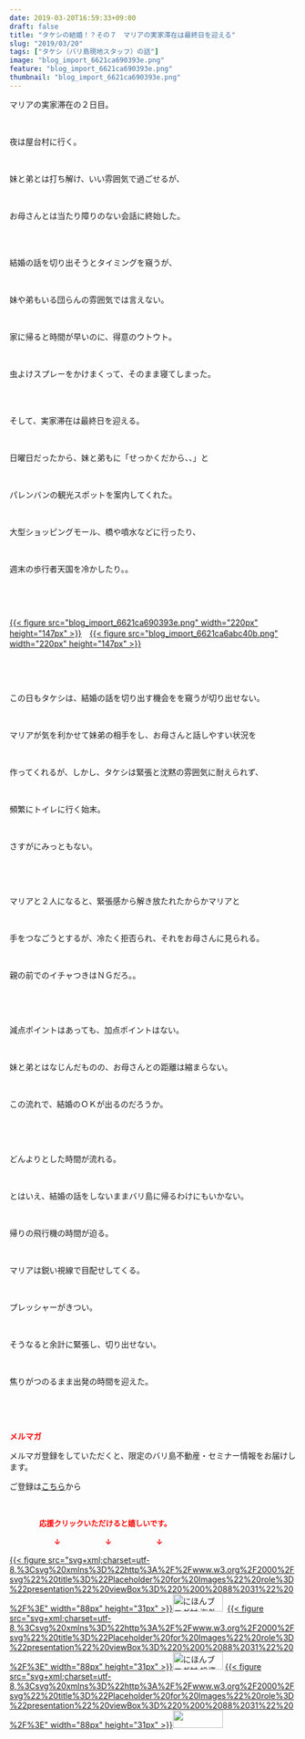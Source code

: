 ```yaml
---
date: 2019-03-20T16:59:33+09:00
draft: false
title: "タケシの結婚！？その７　マリアの実家滞在は最終日を迎える"
slug: "2019/03/20"
tags: ["タケシ（バリ島現地スタッフ）の話"]
image: "blog_import_6621ca690393e.png"
feature: "blog_import_6621ca690393e.png"
thumbnail: "blog_import_6621ca690393e.png"
---
```

<p>マリアの実家滞在の２日目。</p><p> </p><p>夜は屋台村に行く。</p><p> </p><p>妹と弟とは打ち解け、いい雰囲気で過ごせるが、</p><p> </p><p>お母さんとは当たり障りのない会話に終始した。</p><p> </p><p><br/>結婚の話を切り出そうとタイミングを窺うが、</p><p> </p><p>妹や弟もいる団らんの雰囲気では言えない。</p><p> </p><p>家に帰ると時間が早いのに、得意のウトウト。</p><p> </p><p>虫よけスプレーをかけまくって、そのまま寝てしまった。</p><p> </p><p><br/>そして、実家滞在は最終日を迎える。</p><p> </p><p>日曜日だったから、妹と弟もに「せっかくだから、、」と</p><p> </p><p>パレンバンの観光スポットを案内してくれた。</p><p> </p><p>大型ショッピングモール、橋や噴水などに行ったり、</p><p> </p><p>週末の歩行者天国を冷かしたり。。</p><p> </p><p> </p><p><a href="blog_import_6621ca690393e.png">{{< figure src="blog_import_6621ca690393e.png" width="220px" height="147px" >}}</a>　<a href="blog_import_6621ca6abc40b.png">{{< figure src="blog_import_6621ca6abc40b.png" width="220px" height="147px" >}}</a></p><p> </p><p> </p><p>この日もタケシは、結婚の話を切り出す機会をを窺うが切り出せない。</p><p> </p><p>マリアが気を利かせて妹弟の相手をし、お母さんと話しやすい状況を</p><p> </p><p>作ってくれるが、しかし、タケシは緊張と沈黙の雰囲気に耐えられず、</p><p> </p><p>頻繁にトイレに行く始末。</p><p> </p><p>さすがにみっともない。</p><p> </p><p> </p><p>マリアと２人になると、緊張感から解き放たれたからかマリアと</p><p> </p><p>手をつなごうとするが、冷たく拒否られ、それをお母さんに見られる。</p><p> </p><p>親の前でのイチャつきはＮＧだろ。。</p><p> </p><p> </p><p>減点ポイントはあっても、加点ポイントはない。</p><p> </p><p>妹と弟とはなじんだものの、お母さんとの距離は縮まらない。</p><p> </p><p>この流れで、結婚のＯＫが出るのだろうか。</p><p> </p><p> </p><p>どんよりとした時間が流れる。</p><p> </p><p>とはいえ、結婚の話をしないままバリ島に帰るわけにもいかない。</p><p> </p><p>帰りの飛行機の時間が迫る。</p><p> </p><p>マリアは鋭い視線で目配せしてくる。</p><p> </p><p>プレッシャーがきつい。</p><p> </p><p>そうなると余計に緊張し、切り出せない。</p><p> </p><p>焦りがつのるまま出発の時間を迎えた。</p><p> </p><p> </p><p><span style="font-weight: bold;"><span style="color: rgb(255, 0, 0);">メルマガ</span></span></p><p>メルマガ登録をしていただくと、限定のバリ島不動産・セミナー情報をお届けします。</p><p>ご登録は<a href="f9eeVI" target="_blank">こちら</a>から</p><p style="text-align: center;"> </p><p><font color="#ff0000" size="2"><strong>　　　　応援クリックいただけると嬉しいです。</strong></font></p><p><font color="#ff0000" size="2"><strong>　　　　　　↓　　　　　　↓　　　　　　↓</strong></font></p><p><a href="ranking.html?p_cid=01260127" id="&amp;blogmura_banner">{{< figure src="svg+xml;charset=utf-8,%3Csvg%20xmlns%3D%22http%3A%2F%2Fwww.w3.org%2F2000%2Fsvg%22%20title%3D%22Placeholder%20for%20Images%22%20role%3D%22presentation%22%20viewBox%3D%220%200%2088%2031%22%20%2F%3E" width="88px" height="31px" >}}<noscript><img alt="にほんブログ村 海外生活ブログ バリ島情報へ" border="0" height="31" src="//overseas.blogmura.com/bali/img/bali88_31.gif" width="88"></noscript></a>  <a href="ranking.html?p_cid=01260127" id="&amp;blogmura_banner">{{< figure src="svg+xml;charset=utf-8,%3Csvg%20xmlns%3D%22http%3A%2F%2Fwww.w3.org%2F2000%2Fsvg%22%20title%3D%22Placeholder%20for%20Images%22%20role%3D%22presentation%22%20viewBox%3D%220%200%2088%2031%22%20%2F%3E" width="88px" height="31px" >}}<noscript><img alt="にほんブログ村 投資ブログ 不動産投資へ" border="0" height="31" src="//investment.blogmura.com/hudousantoushi/img/hudousantoushi88_31.gif" width="88"></noscript></a> <a href="link.php?1804582" title="人気ブログランキングへ">{{< figure src="svg+xml;charset=utf-8,%3Csvg%20xmlns%3D%22http%3A%2F%2Fwww.w3.org%2F2000%2Fsvg%22%20title%3D%22Placeholder%20for%20Images%22%20role%3D%22presentation%22%20viewBox%3D%220%200%2088%2031%22%20%2F%3E" width="88px" height="31px" >}}<noscript><img border="0" height="31" src="https://blog.with2.net/img/banner/banner_22.gif" width="88"></noscript></a></p><p> </p>

